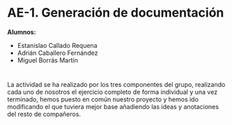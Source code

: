 # AE-1. Generación de documentación

**Alumnos:** 
- Estanislao Callado Requena 
- Adrián Caballero Fernández 
- Miguel Borrás Martín 

#
La actividad se ha realizado por los tres componentes del grupo, realizando cada uno de nosotros 
el ejercicio completo de forma individual y una vez terminado, hemos puesto en común nuestro 
proyecto y hemos ido modificando el que tuviera mejor base añadiendo las ideas y anotaciones del resto de compañeros.